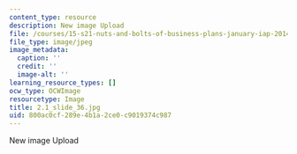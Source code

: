 ```yaml
---
content_type: resource
description: New image Upload
file: /courses/15-s21-nuts-and-bolts-of-business-plans-january-iap-2014/800ac0cf289e4b1a2ce0c9019374c987_2.1_slide_36.jpg
file_type: image/jpeg
image_metadata:
  caption: ''
  credit: ''
  image-alt: ''
learning_resource_types: []
ocw_type: OCWImage
resourcetype: Image
title: 2.1_slide_36.jpg
uid: 800ac0cf-289e-4b1a-2ce0-c9019374c987
---
```

New image Upload

